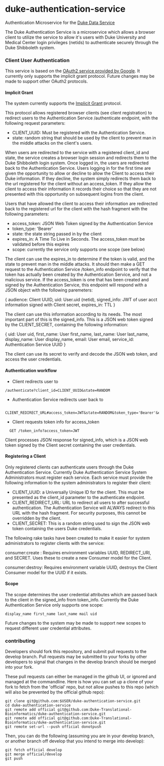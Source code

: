 # duke-authentication-service
Authentication Microservice for the [Duke Data Service](https://github.com/Duke-Translational-Bioinformatics/duke-data-service)

The Duke Authentication Service is a microservice which allows a browser client
to utilize the service to allow it's users with Duke University and
Medical Center login privileges (netids) to authenticate securely through
the Duke Shibboleth system.

### Client User Authentication

This service is based on the [OAuth2 service provided by Google](https://developers.google.com/identity/protocols/OAuth2#clientside).
It currently only supports the implicit grant protocol.  Future changes may
be made to support other OAuth2 protocols.

#### Implicit Grant
 The system currently supports the [Implicit Grant](https://tools.ietf.org/html/draft-ietf-oauth-v2-31#section-4.2) protocol.

This protocol allows registered browser clients (see client registration) to
redirect users to the Authentication Service /authenticate endpoint, with the
following request parameters:

  - CLIENT_UUID: Must be registered with the Authentication
    Service.
  - state: random string that should be used by the client to prevent man in the
    middle attacks on the client's users.

When users are redirected to the service with a registered client_id and state,
the service creates a browser login session and redirects them to the Duke
Shibboleth login system. Once logged in, the users are redirected back to the
Authentication Service. Users logging in for the first time are given the
opportunity to allow or decline to allow the Client to access their Duke
information. If they decline, the system simply redirects them back to the
url registered for the client without an access_token. If they allow the
client to access their information it records their choice so that they
are not presented with this opportunity on subsequent logins from the
client.

Users that have allowed the client to access their information are redirected
back to the registered url for the client with the hash fragment with the
following parameters:

  - access_token: JSON Web Token signed by the Authentication Service
  - token_type: 'Bearer'
  - state: the state string passed in by the client
  - expires_in: A Time To Live in Seconds.  The access_token must be validated
    before this expires
  - scope: currently the service only supports one scope (see below)

The client can use the expires_in to determine if the token is valid, and
the state to prevent man in the middle attacks.  It should then make a GET
request to the Authentication Service /token_info endpoint to verify that
the token has actually been created by the Authentication Service, and not
a malicious service. If the access_token is one that has been created and
signed by the Authentication Service, this endpoint will respond with a JSON
object with the following paremeters:

{
 audience: Client UUID,
 uid: User.uid (netid),
 signed_info: JWT of user acct information signed with Client secret,
 expires_in: TTL
}

The client can use this information according to its needs. The most
important part of this is the signed_info. This is a JSON web token signed
by the CLIENT_SECRET, containing the following information:

{
  uid: User uid,
  first_name:  User first_name,
  last_name: User last_name,
  display_name: User display_name,
  email: User email,
  service_id: Authentication Service UUID
}

The client can use its secret to verify and decode the JSON web token,
and access the user credentials.

#### Authentication workflow

-  Client redirects user to
```
/authenticate?client_id=CLIENT_UUID&state=RANDOM
```

-  Authentication Service redirects user back to
```
  CLIENT_REDIRECT_URL#access_token=JWT&state=RANDOM&token_type='Bearer'&expires_in=TTL&scope=CSL
```

- Client requests token info for access_token
```
  GET /token_info?access_token=JWT
```

Client processes JSON response for signed_info, which is a JSON web token
signed by the Client secret containing the user credentials.

#### Registering a Client

Only registered clients can authenticate users through the
Duke Authentication Service. Currently Duke Authentication Service System
Administrators must register each service. Each service must provide the
following information to the system administrators to register their client:
  - CLIENT_UUID: a Universally Unique ID for the client.  This must be
    presented as the client_id parameter to the authenticate endpoint.
  - CLIENT_REDIRECT_URL: URL to redirect all users to after successful authentication. The Authentication Service will ALWAYS redirect to this
  URL with the hash fragment. For security purposes, this cannot be overridden
  by the client.
  - CLIENT_SECRET: This is a random string used to sign the JSON web token
  containing the users Duke credentials.

The following rake tasks have been created to make it easier for system
administrators to register clients with the service:

  consumer:create : Requires environment variables UUID, REDIRECT_URI, and
  SECRET. Uses these to create a new Consumer model for the Client.

  consumer:destroy: Requires environment variable UUID, destroys the Client
  Consumer model for the UUID if it exists.

#### Scope
The scope determines the user credential attributes which are passed back
to the client in the signed_info from token_info.  Currently the Duke
Authentication Service only supports one scope:
```
display_name first_name last_name mail uid
```
Future changes to the system may be made to support new scopes to request different user credential attributes.

### contributing
Developers should fork this repository, and submit pull requests to the develop branch.
Pull requests may be submitted to your forks by other developers to signal that changes
in the develop branch should be merged into your fork.

These pull requests can either be managed in the github UI, or ignored and managed
at the commandline. Here is how you can set up a clone of your fork to fetch
from the 'official' repo, but not allow pushes to this repo (which will also be prevented
by the official github repo):
```
git clone git@github.com:$USER/duke-authentication-service.git
cd duke-authentication-service
git remote add official git@github.com:Duke-Translational-Bioinformatics/duke-authentication-service.git
git remote add official git@github.com:Duke-Translational-Bioinformatics/duke-authentication-service.git
git remote set-url --push official donotpush
```

Then, you can do the following (assuming you are in your develop branch, or another
branch off develop that you intend to merge into develop):
```
git fetch official develop
git merge official/develop
git push
```

